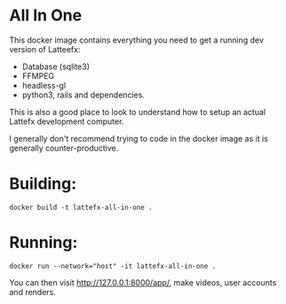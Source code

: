 # All In One

This docker image contains everything you need to get a running dev version of Latteefx:

 - Database (sqlite3)
 - FFMPEG
 - headless-gl
 - python3, rails and dependencies.

This is also a good place to look to understand how to setup an actual Lattefx development computer.

I generally don't recommend trying to code in the docker image as it is generally counter-productive.

# Building:

    docker build -t lattefx-all-in-one .

# Running:

    docker run --network="host" -it lattefx-all-in-one .

You can then visit http://127.0.0.1:8000/app/, make videos, user accounts and renders.
